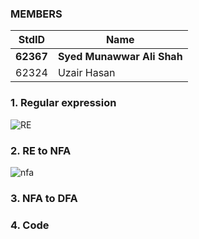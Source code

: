 ### MEMBERS ###
StdID | Name
------------ | -------------
**62367** | **Syed Munawwar Ali Shah** <!--this is the group leader in bold-->
62324 | Uzair Hasan

### 1. Regular expression ###
![RE](https://user-images.githubusercontent.com/51967342/107605304-9eab2100-6c54-11eb-976c-b5a4bde360c1.jpeg)

### 2. RE to NFA ###

![nfa](https://user-images.githubusercontent.com/62952262/107605575-708ff780-6be8-11eb-8bcd-d4549246ef23.png)

### 3. NFA to DFA ###


### 4. Code ###
